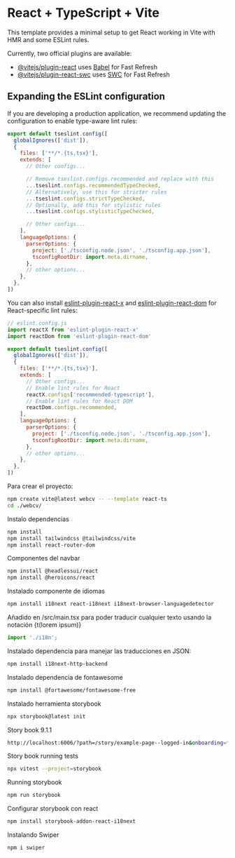 # React + TypeScript + Vite

This template provides a minimal setup to get React working in Vite with HMR and some ESLint rules.

Currently, two official plugins are available:

- [@vitejs/plugin-react](https://github.com/vitejs/vite-plugin-react/blob/main/packages/plugin-react) uses [Babel](https://babeljs.io/) for Fast Refresh
- [@vitejs/plugin-react-swc](https://github.com/vitejs/vite-plugin-react/blob/main/packages/plugin-react-swc) uses [SWC](https://swc.rs/) for Fast Refresh

## Expanding the ESLint configuration

If you are developing a production application, we recommend updating the configuration to enable type-aware lint rules:

```js
export default tseslint.config([
  globalIgnores(['dist']),
  {
    files: ['**/*.{ts,tsx}'],
    extends: [
      // Other configs...

      // Remove tseslint.configs.recommended and replace with this
      ...tseslint.configs.recommendedTypeChecked,
      // Alternatively, use this for stricter rules
      ...tseslint.configs.strictTypeChecked,
      // Optionally, add this for stylistic rules
      ...tseslint.configs.stylisticTypeChecked,

      // Other configs...
    ],
    languageOptions: {
      parserOptions: {
        project: ['./tsconfig.node.json', './tsconfig.app.json'],
        tsconfigRootDir: import.meta.dirname,
      },
      // other options...
    },
  },
])
```

You can also install [eslint-plugin-react-x](https://github.com/Rel1cx/eslint-react/tree/main/packages/plugins/eslint-plugin-react-x) and [eslint-plugin-react-dom](https://github.com/Rel1cx/eslint-react/tree/main/packages/plugins/eslint-plugin-react-dom) for React-specific lint rules:

```js
// eslint.config.js
import reactX from 'eslint-plugin-react-x'
import reactDom from 'eslint-plugin-react-dom'

export default tseslint.config([
  globalIgnores(['dist']),
  {
    files: ['**/*.{ts,tsx}'],
    extends: [
      // Other configs...
      // Enable lint rules for React
      reactX.configs['recommended-typescript'],
      // Enable lint rules for React DOM
      reactDom.configs.recommended,
    ],
    languageOptions: {
      parserOptions: {
        project: ['./tsconfig.node.json', './tsconfig.app.json'],
        tsconfigRootDir: import.meta.dirname,
      },
      // other options...
    },
  },
])
```

Para crear el proyecto:

```bash
npm create vite@latest webcv -- --template react-ts 
cd ./webcv/
```

Instalo dependencias

```bash
npm install
npm install tailwindcss @tailwindcss/vite
npm install react-router-dom
```

Componentes del navbar

```bash
npm install @headlessui/react
npm install @heroicons/react
```

Instalado componente de idiomas

```bash
npm install i18next react-i18next i18next-browser-languagedetector
```

Añadido en /src/main.tsx para poder traducir cualquier texto usando la notación {t(lorem ipsum)}

```typescript
import './i18n';
```

Instalado dependencia para manejar las traducciones en JSON:

```bash
npm install i18next-http-backend
```

Instalado dependencia de fontawesome

```bash
npm install @fortawesome/fontawesome-free
```

Instalado herramienta storybook

```bash
npx storybook@latest init
```

Story book 9.1.1

```bash
http://localhost:6006/?path=/story/example-page--logged-in&onboarding=false
```

Story book running tests 

```bash
npx vitest --project=storybook
```

Running storybook

```bash
npm run storybook
```

Configurar storybook con react

```bash
npm install storybook-addon-react-i18next
```

Instalando Swiper

```bash
npm i swiper
```